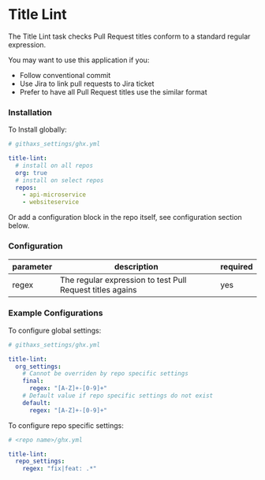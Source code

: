 # Title Lint

The Title Lint task checks Pull Request titles conform to a standard regular expression.

You may want to use this application if you:

* Follow conventional commit
* Use Jira to link pull requests to Jira ticket
* Prefer to have all Pull Request titles use the similar format

### Installation
To Install globally:

```yaml
# githaxs_settings/ghx.yml

title-lint:
  # install on all repos
  org: true
  # install on select repos
  repos:
    - api-microservice
    - websiteservice
```

Or add a configuration block in the repo itself, see configuration section below.

### Configuration

|parameter|description|required|
|---|---|---|
|regex| The regular expression to test Pull Request titles agains| yes


### Example Configurations

To configure global settings:

```yaml
# githaxs_settings/ghx.yml

title-lint:
  org_settings:
    # Cannot be overriden by repo specific settings
    final:
      regex: "[A-Z]+-[0-9]+"
    # Default value if repo specific settings do not exist
    default:
      regex: "[A-Z]+-[0-9]+"
```

To configure repo specific settings:
```yaml
# <repo name>/ghx.yml

title-lint:
  repo_settings:
    regex: "fix|feat: .*"
```
